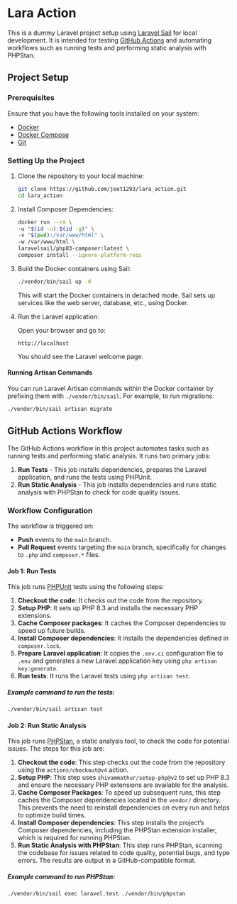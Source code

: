 # Lara Action

This is a dummy Laravel project setup using [Laravel Sail](https://laravel.com/docs/11.x/sail) for local development. It is intended for testing [GitHub Actions](https://github.com/features/actions) and automating workflows such as running tests and performing static analysis with PHPStan.

## Project Setup

### Prerequisites

Ensure that you have the following tools installed on your system:

- [Docker](https://www.docker.com/products/docker-desktop)
- [Docker Compose](https://docs.docker.com/compose/)
- [Git](https://git-scm.com/)

### Setting Up the Project

1. Clone the repository to your local machine:

    ```bash
    git clone https://github.com/jeet1293/lara_action.git
    cd lara_action
    ```

2. Install Composer Dependencies:

    ```bash
    docker run --rm \
    -u "$(id -u):$(id -g)" \
    -v "$(pwd):/var/www/html" \
    -w /var/www/html \
    laravelsail/php83-composer:latest \
    composer install --ignore-platform-reqs
    ```

3. Build the Docker containers using Sail:

    ```bash
    ./vendor/bin/sail up -d
    ```

   This will start the Docker containers in detached mode. Sail sets up services like the web server, database, etc., using Docker.

4. Run the Laravel application:

   Open your browser and go to:

    ```
    http://localhost
    ```

   You should see the Laravel welcome page.

#### Running Artisan Commands

You can run Laravel Artisan commands within the Docker container by prefixing them with `./vendor/bin/sail`. For example, to run migrations:

```bash
./vendor/bin/sail artisan migrate
```

## GitHub Actions Workflow

The GitHub Actions workflow in this project automates tasks such as running tests and performing static analysis. It runs two primary jobs:

1. **Run Tests** - This job installs dependencies, prepares the Laravel application, and runs the tests using PHPUnit.
2. **Run Static Analysis** - This job installs dependencies and runs static analysis with PHPStan to check for code quality issues.

### Workflow Configuration

The workflow is triggered on:

- **Push** events to the `main` branch.
- **Pull Request** events targeting the `main` branch, specifically for changes to `.php` and `composer.*` files.

#### Job 1: Run Tests

This job runs [PHPUnit](https://phpunit.de/index.html) tests using the following steps:

1. **Checkout the code**: It checks out the code from the repository.
2. **Setup PHP**: It sets up PHP 8.3 and installs the necessary PHP extensions.
3. **Cache Composer packages**: It caches the Composer dependencies to speed up future builds.
4. **Install Composer dependencies**: It installs the dependencies defined in `composer.lock`.
5. **Prepare Laravel application**: It copies the `.env.ci` configuration file to `.env` and generates a new Laravel application key using `php artisan key:generate`.
6. **Run tests**: It runs the Laravel tests using `php artisan test`.

##### Example command to run the tests:

```bash
./vendor/bin/sail artisan test
```

#### Job 2: Run Static Analysis

This job runs [PHPStan](https://phpstan.org/), a static analysis tool, to check the code for potential issues. The steps for this job are:

1. **Checkout the code**: This step checks out the code from the repository using the `actions/checkout@v4` action.
2. **Setup PHP**: This step uses `shivammathur/setup-php@v2` to set up PHP 8.3 and ensure the necessary PHP extensions are available for the analysis.
3. **Cache Composer Packages**: To speed up subsequent runs, this step caches the Composer dependencies located in the `vendor/` directory. This prevents the need to reinstall dependencies on every run and helps to optimize build times.
4. **Install Composer dependencies**: This step installs the project’s Composer dependencies, including the PHPStan extension installer, which is required for running PHPStan.
5. **Run Static Analysis with PHPStan**: This step runs PHPStan, scanning the codebase for issues related to code quality, potential bugs, and type errors. The results are output in a GitHub-compatible format.

##### Example command to run PHPStan:

```bash
./vendor/bin/sail exec laravel.test ./vendor/bin/phpstan
```
